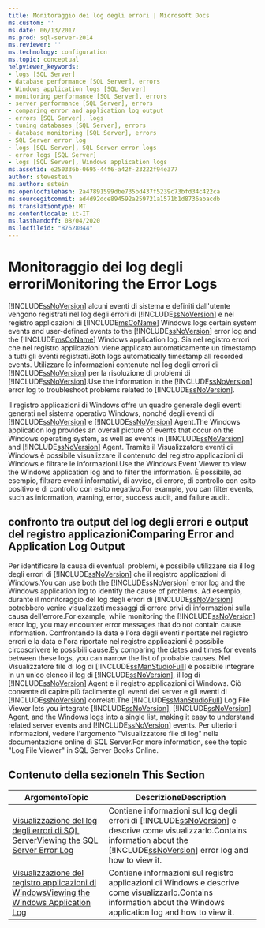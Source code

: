 ```yaml
---
title: Monitoraggio dei log degli errori | Microsoft Docs
ms.custom: ''
ms.date: 06/13/2017
ms.prod: sql-server-2014
ms.reviewer: ''
ms.technology: configuration
ms.topic: conceptual
helpviewer_keywords:
- logs [SQL Server]
- database performance [SQL Server], errors
- Windows application logs [SQL Server]
- monitoring performance [SQL Server], errors
- server performance [SQL Server], errors
- comparing error and application log output
- errors [SQL Server], logs
- tuning databases [SQL Server], errors
- database monitoring [SQL Server], errors
- SQL Server error log
- logs [SQL Server], SQL Server error logs
- error logs [SQL Server]
- logs [SQL Server], Windows application logs
ms.assetid: e250336b-0695-44f6-a42f-23222f94e377
author: stevestein
ms.author: sstein
ms.openlocfilehash: 2a47891599dbe735bd437f5239c73bfd34c422ca
ms.sourcegitcommit: ad4d92dce894592a259721a1571b1d8736abacdb
ms.translationtype: MT
ms.contentlocale: it-IT
ms.lasthandoff: 08/04/2020
ms.locfileid: "87628044"
---
```

# <a name="monitoring-the-error-logs"></a><span data-ttu-id="f427a-102">Monitoraggio dei log degli errori</span><span class="sxs-lookup"><span data-stu-id="f427a-102">Monitoring the Error Logs</span></span>
  [!INCLUDE[ssNoVersion](../../includes/ssnoversion-md.md)] <span data-ttu-id="f427a-103">alcuni eventi di sistema e definiti dall'utente vengono registrati nel log degli errori di [!INCLUDE[ssNoVersion](../../includes/ssnoversion-md.md)] e nel registro applicazioni di [!INCLUDE[msCoName](../../includes/msconame-md.md)] Windows.</span><span class="sxs-lookup"><span data-stu-id="f427a-103">logs certain system events and user-defined events to the [!INCLUDE[ssNoVersion](../../includes/ssnoversion-md.md)] error log and the [!INCLUDE[msCoName](../../includes/msconame-md.md)] Windows application log.</span></span> <span data-ttu-id="f427a-104">Sia nel registro errori che nel registro applicazioni viene applicato automaticamente un timestamp a tutti gli eventi registrati.</span><span class="sxs-lookup"><span data-stu-id="f427a-104">Both logs automatically timestamp all recorded events.</span></span> <span data-ttu-id="f427a-105">Utilizzare le informazioni contenute nel log degli errori di [!INCLUDE[ssNoVersion](../../includes/ssnoversion-md.md)] per la risoluzione di problemi di [!INCLUDE[ssNoVersion](../../includes/ssnoversion-md.md)].</span><span class="sxs-lookup"><span data-stu-id="f427a-105">Use the information in the [!INCLUDE[ssNoVersion](../../includes/ssnoversion-md.md)] error log to troubleshoot problems related to [!INCLUDE[ssNoVersion](../../includes/ssnoversion-md.md)].</span></span>  
  
 <span data-ttu-id="f427a-106">Il registro applicazioni di Windows offre un quadro generale degli eventi generati nel sistema operativo Windows, nonché degli eventi di [!INCLUDE[ssNoVersion](../../includes/ssnoversion-md.md)] e [!INCLUDE[ssNoVersion](../../includes/ssnoversion-md.md)] Agent.</span><span class="sxs-lookup"><span data-stu-id="f427a-106">The Windows application log provides an overall picture of events that occur on the Windows operating system, as well as events in [!INCLUDE[ssNoVersion](../../includes/ssnoversion-md.md)] and [!INCLUDE[ssNoVersion](../../includes/ssnoversion-md.md)] Agent.</span></span> <span data-ttu-id="f427a-107">Tramite il Visualizzatore eventi di Windows è possibile visualizzare il contenuto del registro applicazioni di Windows e filtrare le informazioni.</span><span class="sxs-lookup"><span data-stu-id="f427a-107">Use the Windows Event Viewer to view the Windows application log and to filter the information.</span></span> <span data-ttu-id="f427a-108">È possibile, ad esempio, filtrare eventi informativi, di avviso, di errore, di controllo con esito positivo e di controllo con esito negativo.</span><span class="sxs-lookup"><span data-stu-id="f427a-108">For example, you can filter events, such as information, warning, error, success audit, and failure audit.</span></span>  
  
## <a name="comparing-error-and-application-log-output"></a><span data-ttu-id="f427a-109">confronto tra output del log degli errori e output del registro applicazioni</span><span class="sxs-lookup"><span data-stu-id="f427a-109">Comparing Error and Application Log Output</span></span>  
 <span data-ttu-id="f427a-110">Per identificare la causa di eventuali problemi, è possibile utilizzare sia il log degli errori di [!INCLUDE[ssNoVersion](../../includes/ssnoversion-md.md)] che il registro applicazioni di Windows.</span><span class="sxs-lookup"><span data-stu-id="f427a-110">You can use both the [!INCLUDE[ssNoVersion](../../includes/ssnoversion-md.md)] error log and the Windows application log to identify the cause of problems.</span></span> <span data-ttu-id="f427a-111">Ad esempio, durante il monitoraggio del log degli errori di [!INCLUDE[ssNoVersion](../../includes/ssnoversion-md.md)] potrebbero venire visualizzati messaggi di errore privi di informazioni sulla causa dell'errore.</span><span class="sxs-lookup"><span data-stu-id="f427a-111">For example, while monitoring the [!INCLUDE[ssNoVersion](../../includes/ssnoversion-md.md)] error log, you may encounter error messages that do not contain cause information.</span></span> <span data-ttu-id="f427a-112">Confrontando la data e l'ora degli eventi riportate nel registro errori e la data e l'ora riportate nel registro applicazioni è possibile circoscrivere le possibili cause.</span><span class="sxs-lookup"><span data-stu-id="f427a-112">By comparing the dates and times for events between these logs, you can narrow the list of probable causes.</span></span> <span data-ttu-id="f427a-113">Nel Visualizzatore file di log di [!INCLUDE[ssManStudioFull](../../includes/ssmanstudiofull-md.md)] è possibile integrare in un unico elenco il log di [!INCLUDE[ssNoVersion](../../includes/ssnoversion-md.md)], il log di [!INCLUDE[ssNoVersion](../../includes/ssnoversion-md.md)] Agent e il registro applicazioni di Windows. Ciò consente di capire più facilmente gli eventi del server e gli eventi di [!INCLUDE[ssNoVersion](../../includes/ssnoversion-md.md)] correlati.</span><span class="sxs-lookup"><span data-stu-id="f427a-113">The [!INCLUDE[ssManStudioFull](../../includes/ssmanstudiofull-md.md)] Log File Viewer lets you integrate [!INCLUDE[ssNoVersion](../../includes/ssnoversion-md.md)], [!INCLUDE[ssNoVersion](../../includes/ssnoversion-md.md)] Agent, and the Windows logs into a single list, making it easy to understand related server events and [!INCLUDE[ssNoVersion](../../includes/ssnoversion-md.md)] events.</span></span> <span data-ttu-id="f427a-114">Per ulteriori informazioni, vedere l'argomento "Visualizzatore file di log" nella documentazione online di SQL Server.</span><span class="sxs-lookup"><span data-stu-id="f427a-114">For more information, see the topic "Log File Viewer" in SQL Server Books Online.</span></span>  
  
## <a name="in-this-section"></a><span data-ttu-id="f427a-115">Contenuto della sezione</span><span class="sxs-lookup"><span data-stu-id="f427a-115">In This Section</span></span>  
  
|<span data-ttu-id="f427a-116">Argomento</span><span class="sxs-lookup"><span data-stu-id="f427a-116">Topic</span></span>|<span data-ttu-id="f427a-117">Descrizione</span><span class="sxs-lookup"><span data-stu-id="f427a-117">Description</span></span>|  
|-----------|-----------------|  
|[<span data-ttu-id="f427a-118">Visualizzazione del log degli errori di SQL Server</span><span class="sxs-lookup"><span data-stu-id="f427a-118">Viewing the SQL Server Error Log</span></span>](../../../2014/tools/configuration-manager/viewing-the-sql-server-error-log.md)|<span data-ttu-id="f427a-119">Contiene informazioni sul log degli errori di [!INCLUDE[ssNoVersion](../../includes/ssnoversion-md.md)] e descrive come visualizzarlo.</span><span class="sxs-lookup"><span data-stu-id="f427a-119">Contains information about the [!INCLUDE[ssNoVersion](../../includes/ssnoversion-md.md)] error log and how to view it.</span></span>|  
|[<span data-ttu-id="f427a-120">Visualizzazione del registro applicazioni di Windows</span><span class="sxs-lookup"><span data-stu-id="f427a-120">Viewing the Windows Application Log</span></span>](viewing-the-windows-application-log.md)|<span data-ttu-id="f427a-121">Contiene informazioni sul registro applicazioni di Windows e descrive come visualizzarlo.</span><span class="sxs-lookup"><span data-stu-id="f427a-121">Contains information about the Windows application log and how to view it.</span></span>|  
  
  
